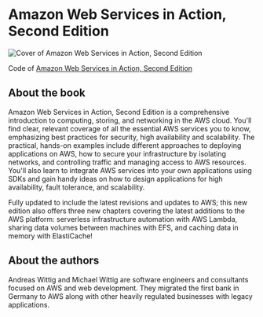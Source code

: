 # Amazon Web Services in Action, Second Edition

![Cover of Amazon Web Services in Action, Second Edition](https://images.manning.com/720/960/resize/book/2/2e8abe8-aa59-434f-bbbe-57e4cac9e09f/Wittig-Amazon-2ed-MEAP-HI.png)

Code of [Amazon Web Services in Action, Second Edition](https://www.manning.com/books/amazon-web-services-in-action-second-edition?a_aid=mwittig&a_bid=cc17df85)

## About the book

Amazon Web Services in Action, Second Edition is a comprehensive introduction to computing, storing, and networking in the AWS cloud. You'll find clear, relevant coverage of all the essential AWS services you to know, emphasizing best practices for security, high availability and scalability. The practical, hands-on examples include different approaches to deploying applications on AWS, how to secure your infrastructure by isolating networks, and controlling traffic and managing access to AWS resources. You'll also learn to integrate AWS services into your own applications using SDKs and gain handy ideas on how to design applications for high availability, fault tolerance, and scalability.

Fully updated to include the latest revisions and updates to AWS; this new edition also offers three new chapters covering the latest additions to the AWS platform: serverless infrastructure automation with AWS Lambda, sharing data volumes between machines with EFS, and caching data in memory with ElastiCache!

## About the authors

Andreas Wittig and Michael Wittig are software engineers and consultants focused on AWS and web development. They migrated the first bank in Germany to AWS along with other heavily regulated businesses with legacy applications.
